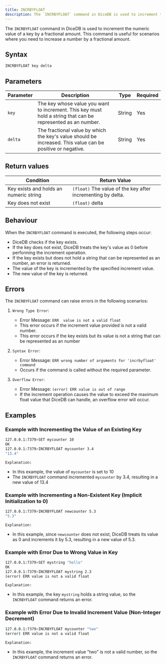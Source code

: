 ```yaml
---
title: INCRBYFLOAT
description: The `INCRBYFLOAT` command in DiceDB is used to increment the numeric value of a key by a fractional amount. This command is useful for scenarios where you need to increase a number by a fractional amount.
---
```


The `INCRBYFLOAT` command in DiceDB is used to increment the numeric value of a key by a fractional amount. This command is useful for scenarios where you need to increase a number by a fractional amount.

## Syntax

```bash
INCRBYFLOAT key delta
```

## Parameters

| Parameter | Description                                                                                                  | Type   | Required |
| --------- | ------------------------------------------------------------------------------------------------------------ | ------ | -------- |
| `key`     | The key whose value you want to increment. This key must hold a string that can be represented as an number. | String | Yes      |
| `delta`   | The fractional value by which the key's value should be increased. This value can be positive or negative.   | String | Yes      |

## Return values

| Condition                              | Return Value                                                |
| -------------------------------------- | ----------------------------------------------------------- |
| Key exists and holds an numeric string | `(float)` The value of the key after incrementing by delta. |
| Key does not exist                     | `(float)` delta                                             |

## Behaviour

When the `INCRBYFLOAT` command is executed, the following steps occur:

- DiceDB checks if the key exists.
- If the key does not exist, DiceDB treats the key's value as 0 before performing the increment operation.
- If the key exists but does not hold a string that can be represented as an number, an error is returned.
- The value of the key is incremented by the specified increment value.
- The new value of the key is returned.

## Errors

The `INCRBYFLOAT` command can raise errors in the following scenarios:

1. `Wrong Type Error`:

   - Error Message: `ERR  value is not a valid float`
   - This error occurs if the increment value provided is not a valid number.
   - This error occurs if the key exists but its value is not a string that can be represented as an number

2. `Syntax Error`:

   - Error Message: `ERR wrong number of arguments for 'incrbyfloat' command`
   - Occurs if the command is called without the required parameter.

3. `Overflow Error`:

   - Error Message: `(error) ERR value is out of range`
   - If the increment operation causes the value to exceed the maximum float value that DiceDB can handle, an overflow error will occur.

## Examples

### Example with Incrementing the Value of an Existing Key

```bash
127.0.0.1:7379>SET mycounter 10
OK
127.0.0.1:7379>INCRBYFLOAT mycounter 3.4
"13.4"
```

`Explanation:`

- In this example, the value of `mycounter` is set to 10
- The `INCRBYFLOAT` command incremented `mycounter` by 3.4, resulting in a new value of 13.4

### Example with Incrementing a Non-Existent Key (Implicit Initialization to 0)

```bash
127.0.0.1:7379>INCRBYFLOAT newcounter 5.3
"5.3"
```

`Explanation:`

- In this example, since `newcounter` does not exist, DiceDB treats its value as 0 and increments it by 5.3, resulting in a new value of 5.3.

### Example with Error Due to Wrong Value in Key

```bash
127.0.0.1:7379>SET mystring "hello"
OK
127.0.0.1:7379>INCRBYFLOAT mystring 2.3
(error) ERR value is not a valid float
```

`Explanation:`

- In this example, the key `mystring` holds a string value, so the `INCRBYFLOAT` command returns an error.

### Example with Error Due to Invalid Increment Value (Non-Integer Decrement)

```bash
127.0.0.1:7379>INCRBYFLOAT mycounter "two"
(error) ERR value is not a valid float
```

`Explanation:`

- In this example, the increment value "two" is not a valid number, so the `INCRBYFLOAT` command returns an error.
